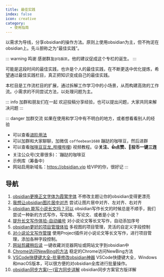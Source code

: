 ```yaml
---
title: 最佳实践
index: false
icon: creative
category:
  - 使用指南
---
```

以需求为导线，分享obsidian的操作方法。原则上使用obsidian为主，但不拘泥在obsidian上。先斗胆称之为“最佳实践”。


::: warning 鸣谢
感谢群友`@马振凯`，他的建议促成这个专栏的诞生。
:::

​可能是这段时间的最佳实践，也许是个人的最佳实践，在不断更迭中优化提炼，希望通过最佳实践栏目，真正把知识变成自己的最佳实践。

本栏目是工作流栏目的扩展，通过拆解工作学习中的小场景，从而构建高效的工作流。小需求的不同尝试方法，以处理问题为主。

::: info 加群和朋友们在一起
欢迎投稿分享经验，也可以提出问题，大家共同来解决问题
:::

::: danger 加群交流
如果在使用和学习中有不明白的地方，或者想看看别人的经验
- 可以查看[进阶用法](/zh/advanced)
- 可以加群和大家聊聊，加微信 `coffeebean1688` 蹦跶的咖啡豆，然后进群
- 可以查看[咖啡豆豆龙_哔哩哔哩](https://space.bilibili.com/618777356)) 视频教程。😜**关注、👍点赞、📀投币一键三连**
- 关注公众号(文章很多)：`蹦跶的咖啡豆
- 示例库（筹备中）
- 网站启用新域名：https://obsidian.vip 给VIP的你，很好记
:::

## 导航
1. [obsidian更换正文字体为霞鹭字体](/zh/best-practices/obsidian-font-LXGW.md) 不修改主题让你的obsidian变得更漂亮
2. [我想让obsidian图片居中对齐](/zh/best-practices/image-align.md) 尝试让图片居中对齐、左对齐、右对齐
3. [obsidian 能写小说长文吗？可以](/zh/best-practices/obsidian-Longform.md) obsidian写作长文的时候总是不顺手，我们尝试一种新的方式写作，写攻略、写论文、或者是小说？
4. [提升长文写作体验-自动编号](/zh/best-practices/obsidian-Number-Headings.md) 对小说论文等长文写作，自动添加序号
5. [obsidian更好的项目管理体验](/zh/best-practices/Obsidian-Plugins-Project.md) 多视图的项目管理，灵活的自定义字段控制
6. [对小说论文写作管理](/zh/best-practices/obsidian-project-longform.md) 使用Project插件对小说论文等长文写作，进行项目管理，添加各种字段控制。
7. [网站剪藏稍后读]() 一键收藏浏览器网址或网站文字到obsidian中
8. [Chrome访问NewBing的方法](/zh/best-practices/Chrome_New_Bing.md) 稳定的Chrome访问NewBing方法
9. [VSCode快捷键大全-批量修改obsidian神器](/zh/best-practices/VSCode-Shortcut-Keys.md) VSCode快捷键大全，Windows和macOS版本，可以很方便的对obsidian全库进行批量操作。
10. [obsidian同步方案(一)官方同步详解](/zh/best-practices/obsidian-synchronize-official.md) obsidian同步方案官方版详解


